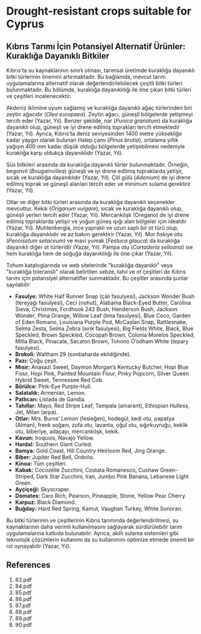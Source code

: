 # Drought-resistant crops suitable for Cyprus

## Kıbrıs Tarımı İçin Potansiyel Alternatif Ürünler: Kuraklığa Dayanıklı Bitkiler

Kıbrıs'ta su kaynaklarının sınırlı olması, tarımsal üretimde kuraklığa dayanıklı bitki türlerinin önemini artırmaktadır. Bu bağlamda, mevcut tarım uygulamalarına alternatif olarak değerlendirilebilecek çeşitli bitki türleri bulunmaktadır. Bu bölümde, kuraklığa dayanıklılığı ile öne çıkan bitki türleri ve çeşitleri incelenecektir.

Akdeniz iklimine uyum sağlamış ve kuraklığa dayanıklı ağaç türlerinden biri zeytin ağacıdır (*Olea europaea*). Zeytin ağacı, güneşli bölgelerde yetişmeyi tercih eder (Yazar, Yıl). Benzer şekilde, nar (*Punica granatum*) da kuraklığa dayanıklı olup, güneşli ve iyi drene edilmiş toprakları tercih etmektedir (Yazar, Yıl). Ayrıca, Kıbrıs'ta deniz seviyesinden 1400 metre yüksekliğe kadar yaygın olarak bulunan Halep çamı (*Pinus brutia*), ortalama yıllık yağışın 400 mm kadar düşük olduğu bölgelerde yetişebilmesi nedeniyle kuraklığa karşı oldukça dayanıklıdır (Yazar, Yıl).

Süs bitkileri arasında da kuraklığa dayanıklı türler bulunmaktadır. Örneğin, begonvil (*Bougainvillea*) güneşli ve iyi drene edilmiş topraklarda yetişir, sıcak ve kuraklığa dayanıklıdır (Yazar, Yıl). Çöl gülü (*Adenium*) de iyi drene edilmiş toprak ve güneşli alanları tercih eder ve minimum sulama gerektirir (Yazar, Yıl).

Otlar ve diğer bitki türleri arasında da kuraklığa dayanıklı seçenekler mevcuttur. Kekik (*Origanum vulgare*), sıcak ve kuraklığa dayanıklı olup, güneşli yerleri tercih eder (Yazar, Yıl). Mercanköşk (Oregano) de iyi drene edilmiş topraklarda yetişir ve yoğun güneş ışığı alan bölgeler için idealdir (Yazar, Yıl). Muhlenbergia, ince yapraklı ve uzun saplı bir ot türü olup, kuraklığa dayanıklıdır ve az bakım gerektirir (Yazar, Yıl). Mor fıskiye otu (*Pennisetum setaceum*) ve mavi yumak (*Festuca glauca*) da kuraklığa dayanıklı diğer ot türleridir (Yazar, Yıl). Pampa otu (*Cortaderia selloana*) ise hem kuraklığa hem de soğuğa dayanıklılığı ile öne çıkar (Yazar, Yıl).

Tohum kataloglarında ve web sitelerinde "kuraklığa dayanıklı" veya "kuraklığa toleranslı" olarak belirtilen sebze, tahıl ve ot çeşitleri de Kıbrıs tarımı için potansiyel alternatifler sunmaktadır. Bu çeşitler arasında şunlar sayılabilir:

*   **Fasulye:** White Half Runner Snap (çalı fasulyesi), Jackson Wonder Bush (tereyağı fasulyesi), Ceci (nohut), Alabama Black-Eyed Butter, Carolina Sieva, Christmas, Fordhook 242 Bush, Henderson Bush, Jackson Wonder, Pima Orange, Willow Leaf (lima fasulyesi), Blue Coco, Garden of Eden Romano, Louisiana Purple Pod, McCaslan Snap, Rattlesnake, Selma Zesta, Selma Zebra (sırık fasulyesi), Big Fields White, Black, Blue Speckled, Brown Speckled, Cocopah Brown, Colonia Morelos Speckled, Mitla Black, Pinacate, Sacaton Brown, Tohono O’odham White (tepary fasulyesi).
*   **Brokoli:** Waltham 29 (sonbaharda ekildiğinde).
*   **Pazı:** Çoğu çeşit.
*   **Mısır:** Anasazi Sweet, Daymon Morgan’s Kentucky Butcher, Hopi Blue Flour, Hopi Pink, Painted Mountain Flour, Pinky Popcorn, Silver Queen Hybrid Sweet, Tennessee Red Cob.
*   **Börülce:** Pink-Eye Purple-Hull.
*   **Salatalık:** Armenian, Lemon.
*   **Patlıcan:** Listada de Gandia.
*   **Tahıllar:** Mayo, Red Stripe Leaf, Tampala (amarant), Ethiopian Hulless, Jet, Milan (arpa).
*   **Otlar:** Mrs. Burns’ Lemon (fesleğen), hodegül, kedi otu, papatya (Alman), frenk soğanı, zufa otu, lavanta, oğul otu, sığırkuyruğu, keklik otu, biberiye, adaçayı, mercanköşk, kekik.
*   **Kavun:** Iroquois, Navajo Yellow.
*   **Hardal:** Southern Giant Curled.
*   **Bamya:** Gold Coast, Hill Country Heirloom Red, Jing Orange.
*   **Biber:** Jupiter Red Bell, Ordoño.
*   **Kinoa:** Tüm çeşitleri.
*   **Kabak:** Cocozelle Zucchini, Costata Romanesco, Cushaw Green-Striped, Dark Star Zucchini, Iran, Jumbo Pink Banana, Lebanese Light Green.
*   **Ayçiçeği:** Skyscraper.
*   **Domates:** Caro Rich, Pearson, Pineapple, Stone, Yellow Pear Cherry.
*   **Karpuz:** Black Diamond.
*   **Buğday:** Hard Red Spring, Kamut, Vaughan Turkey, White Sonoran.

Bu bitki türlerinin ve çeşitlerinin Kıbrıs tarımında değerlendirilmesi, su kaynaklarının daha verimli kullanılmasını sağlayarak sürdürülebilir tarım uygulamalarına katkıda bulunabilir. Ayrıca, akıllı sulama sistemleri gibi teknolojik çözümlerin kullanımı da su kullanımını optimize etmede önemli bir rol oynayabilir (Yazar, Yıl).


## References

1. 83.pdf
2. 84.pdf
3. 85.pdf
4. 86.pdf
5. 87.pdf
6. 88.pdf
7. 89.pdf
8. 90.pdf
